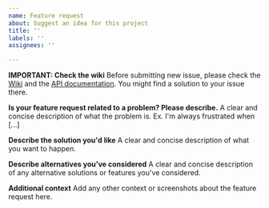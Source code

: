 ```yaml
---
name: Feature request
about: Suggest an idea for this project
title: ''
labels: ''
assignees: ''

---
```


**IMPORTANT: Check the wiki**
Before submitting new issue, please check the [Wiki](https://github.com/jgromes/RadioLib/wiki) and the [API documentation](https://jgromes.github.io/RadioLib/). You might find a solution to your issue there. 

**Is your feature request related to a problem? Please describe.**
A clear and concise description of what the problem is. Ex. I'm always frustrated when [...]

**Describe the solution you'd like**
A clear and concise description of what you want to happen.

**Describe alternatives you've considered**
A clear and concise description of any alternative solutions or features you've considered.

**Additional context**
Add any other context or screenshots about the feature request here.
